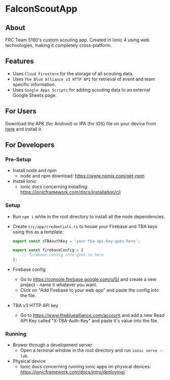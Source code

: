 # FalconScoutApp

## About

FRC Team 5190's custom scouting app. Created in Ionic 4 using web technologies, making it completely cross-platform.

## Features

- Uses `Cloud Firestore` for the storage of all scouting data.
- Uses `The Blue Alliance v3 HTTP API` for retrieval of event and team specific information.
- Uses `Google Apps Scripts` for adding scouting data to an external Google Sheets page.

## For Users

Download the APK (for Android) or IPA (for iOS) file on your device from [here](https://github.com/Link07109/FalconScoutApp/releases) and install it.

## For Developers

### Pre-Setup

- Install node and npm
  - node and npm download: https://www.npmjs.com/get-npm
- Install Ionic
  - Ionic docs concerning installing: https://ionicframework.com/docs/installation/cli

### Setup

- Run `npm i` while in the root directory to install all the node dependencies.
- Create `src/app/credentials.ts` to house your Firebase and TBA keys using this as a template: 

  ```ts
  export const xTBAauthKey = 'your-tba-api-key-goes-here';

  export const firebaseConfig = {
      // firebase config info goes in here
  };

- Firebase config
  - Go to <https://console.firebase.google.com/u/0/> and create a new project - name it whatever you want.
  - Click on "Add Firebase to your web app" and paste the config into the file.
- TBA v3 HTTP API key
  - Go to <https://www.thebluealliance.com/account> and add a new Read API Key called "X-TBA-Auth-Key" and paste it's value into the file.

### Running

- Brower through a development server
  - Open a terminal window in the root directory and run `ionic serve --lab`.
- Physical device
  - Ionic docs concerning running ionic apps on physical devices: <https://ionicframework.com/docs/intro/deploying/>
